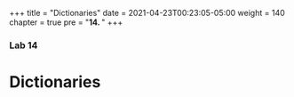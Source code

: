 +++
title = "Dictionaries"
date = 2021-04-23T00:23:05-05:00
weight = 140
chapter = true
pre = "<b>14. </b>"
+++

### Lab 14

# Dictionaries